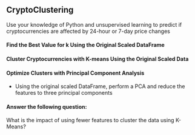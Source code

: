 ## CryptoClustering

Use your knowledge of Python and unsupervised learning to predict if cryptocurrencies are affected by 24-hour or 7-day price changes

#### Find the Best Value for k Using the Original Scaled DataFrame
#### Cluster Cryptocurrencies with K-means Using the Original Scaled Data
#### Optimize Clusters with Principal Component Analysis

- Using the original scaled DataFrame, perform a PCA and reduce the features to three principal components

#### Answer the following question:
What is the impact of using fewer features to cluster the data using K-Means?
